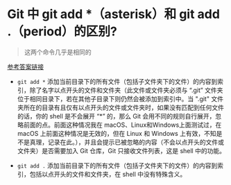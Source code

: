 # Git 中 git add *（asterisk）和 git add .（period）的区别?

> 这两个命令几乎是相同的

[参考答案链接](https://stackoverflow.com/questions/26042390/git-add-asterisk-vs-git-add-period/26042555#26042555)

- `git add *` 添加当前目录下的所有文件（包括子文件夹下的文件）的内容到索引，除了名字以点开头的文件和文件夹（此文件或文件夹必须与 “.git” 文件夹位于相同目录下，若在其他子目录下则仍然会被添加到索引中。当 ".git" 文件夹所在的目录有且仅有以点开头的文件或文件夹时，如果没有匹配到任何文件的话，你的 shell 是不会展开 “*” 的，那么 Git 会用不同的规则自行展开，忽略前面的点。前面这种情况我在  macOS、Linux和Windows上面测试过，在 macOS 上前面这种情况是无效的，但在 Linux 和 Windows 上有效，不知是不是真理，记录在此。），并且会提示已被忽略的内容（不会以点开头的文件或文件夹）是否需要加入 Git 仓库，Git 只接收文件列表，这是 shell 中的功能。

- `git add .` 添加当前目录下的所有文件（包括子文件夹下的文件）的内容到索引，包括以点开头的文件和文件夹，在 shell 中没有特殊含义。

